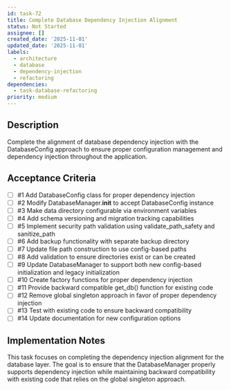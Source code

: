 ```yaml
---
id: task-72
title: Complete Database Dependency Injection Alignment
status: Not Started
assignee: []
created_date: '2025-11-01'
updated_date: '2025-11-01'
labels:
  - architecture
  - database
  - dependency-injection
  - refactoring
dependencies:
  - task-database-refactoring
priority: medium
---
```


## Description

<!-- SECTION:DESCRIPTION:BEGIN -->
Complete the alignment of database dependency injection with the DatabaseConfig approach to ensure proper configuration management and dependency injection throughout the application.
<!-- SECTION:DESCRIPTION:END -->

## Acceptance Criteria
<!-- AC:BEGIN -->
- [ ] #1 Add DatabaseConfig class for proper dependency injection
- [ ] #2 Modify DatabaseManager.__init__ to accept DatabaseConfig instance
- [ ] #3 Make data directory configurable via environment variables
- [ ] #4 Add schema versioning and migration tracking capabilities
- [ ] #5 Implement security path validation using validate_path_safety and sanitize_path
- [ ] #6 Add backup functionality with separate backup directory
- [ ] #7 Update file path construction to use config-based paths
- [ ] #8 Add validation to ensure directories exist or can be created
- [ ] #9 Update DatabaseManager to support both new config-based initialization and legacy initialization
- [ ] #10 Create factory functions for proper dependency injection
- [ ] #11 Provide backward compatible get_db() function for existing code
- [ ] #12 Remove global singleton approach in favor of proper dependency injection
- [ ] #13 Test with existing code to ensure backward compatibility
- [ ] #14 Update documentation for new configuration options
<!-- AC:END -->

## Implementation Notes

<!-- SECTION:NOTES:BEGIN -->
This task focuses on completing the dependency injection alignment for the database layer. The goal is to ensure that the DatabaseManager properly supports dependency injection while maintaining backward compatibility with existing code that relies on the global singleton approach.
<!-- SECTION:NOTES:END -->